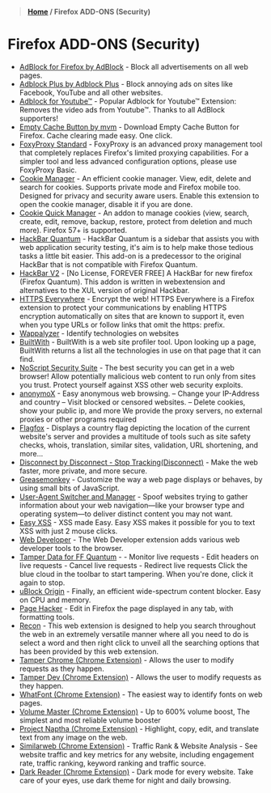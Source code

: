 > **[Home](https://github.com/RakeshKengale/Bookmark)  /  Firefox ADD-ONS (Security)**
# Firefox ADD-ONS (Security)
 
* [AdBlock for Firefox by AdBlock](https://addons.mozilla.org/en-US/firefox/addon/adblock-for-firefox) - Block all advertisements on all web pages.
* [Adblock Plus by Adblock Plus](https://addons.mozilla.org/en-US/firefox/addon/adblock-plus) - Block annoying ads on sites like Facebook, YouTube and all other websites.
* [Adblock for Youtube™](https://addons.mozilla.org/en-US/firefox/addon/adblock-for-youtube-tm/) - Popular Adblock for Youtube™ Extension: Removes the video ads from Youtube™. Thanks to all AdBlock supporters!
* [Empty Cache Button by mvm](https://addons.mozilla.org/en-US/firefox/addon/empty-cache-button) - Download Empty Cache Button for Firefox. Cache clearing made easy. One click.
* [FoxyProxy Standard](https://addons.mozilla.org/en-US/firefox/addon/foxyproxy-standard/) - FoxyProxy is an advanced proxy management tool that completely replaces Firefox's limited proxying capabilities. For a simpler tool and less advanced configuration options, please use FoxyProxy Basic.
* [Cookie Manager](https://addons.mozilla.org/en-US/firefox/addon/a-cookie-manager/) - An efficient cookie manager. View, edit, delete and search for cookies. Supports private mode and Firefox mobile too. Designed for privacy and security aware users. Enable this extension to open the cookie manager, disable it if you are done.
* [Cookie Quick Manager](https://addons.mozilla.org/en-US/firefox/addon/cookie-quick-manager/) - An addon to manage cookies (view, search, create, edit, remove, backup, restore, protect from deletion and much more). Firefox 57+ is supported.
* [HackBar Quantum](https://addons.mozilla.org/en-US/firefox/addon/hackbar-quantum/?src=recommended) - HackBar Quantum is a sidebar that assists you with web application security testing, it's aim is to help make those tedious tasks a little bit easier. This add-on is a predecessor to the original HackBar that is not compatible with Firefox Quantum.
* [HackBar V2](https://addons.mozilla.org/en-US/firefox/addon/hackbar-free/) - [No License, FOREVER FREE] A HackBar for new firefox (Firefox Quantum). This addon is written in webextension and alternatives to the XUL version of original Hackbar.
* [HTTPS Everywhere](https://addons.mozilla.org/en-US/firefox/addon/https-everywhere/) - Encrypt the web! HTTPS Everywhere is a Firefox extension to protect your communications by enabling HTTPS encryption automatically on sites that are known to support it, even when you type URLs or follow links that omit the https: prefix.
* [Wappalyzer](https://addons.mozilla.org/en-US/firefox/addon/wappalyzer/) - Identify technologies on websites
* [BuiltWith](https://addons.mozilla.org/en-US/firefox/addon/builtwith/) - BuiltWith is a web site profiler tool. Upon looking up a page, BuiltWith returns a list all the technologies in use on that page that it can find.
* [NoScript Security Suite](https://addons.mozilla.org/en-US/firefox/addon/noscript/) - The best security you can get in a web browser! Allow potentially malicious web content to run only from sites you trust. Protect yourself against XSS other web security exploits.
* [anonymoX](https://addons.mozilla.org/en-US/firefox/addon/anonymox/) - Easy anonymous web browsing. – Change your IP-Address and country – Visit blocked or censored websites. – Delete cookies, show your public ip, and more We provide the proxy servers, no external proxies or other programs required
* [Flagfox](https://addons.mozilla.org/en-US/firefox/addon/flagfox/) - Displays a country flag depicting the location of the current website's server and provides a multitude of tools such as site safety checks, whois, translation, similar sites, validation, URL shortening, and more...
* [Disconnect by Disconnect - Stop Tracking(Disconnect)](https://addons.mozilla.org/en-US/firefox/addon/disconnect/) - Make the web faster, more private, and more secure.
* [Greasemonkey](https://addons.mozilla.org/en-US/firefox/addon/greasemonkey/) - Customize the way a web page displays or behaves, by using small bits of JavaScript.
* [User-Agent Switcher and Manager](https://addons.mozilla.org/en-US/firefox/addon/user-agent-string-switcher/) - Spoof websites trying to gather information about your web navigation—like your browser type and operating system—to deliver distinct content you may not want.
* [Easy XSS](https://addons.mozilla.org/en-US/firefox/addon/easy-xss/) - XSS made Easy. Easy XSS makes it possible for you to text XSS with just 2 mouse clicks.
* [Web Developer](https://addons.mozilla.org/en-US/firefox/addon/web-developer/?src=search) - The Web Developer extension adds various web developer tools to the browser.
* [Tamper Data for FF Quantum](https://addons.mozilla.org/en-US/firefox/addon/tamper-data-for-ff-quantum/) - - Monitor live requests - Edit headers on live requests - Cancel live requests - Redirect live requests Click the blue cloud in the toolbar to start tampering. When you're done, click it again to stop.
* [uBlock Origin](https://addons.mozilla.org/en-US/firefox/addon/ublock-origin/) - Finally, an efficient wide-spectrum content blocker. Easy on CPU and memory.
* [Page Hacker](https://addons.mozilla.org/en-US/firefox/addon/page-hacker/) - Edit in Firefox the page displayed in any tab, with formatting tools.
* [Recon](https://addons.mozilla.org/en-US/firefox/addon/recon/) - This web extension is designed to help you search throughout the web in an extremely versatile manner where all you need to do is select a word and then right click to unveil all the searching options that has been provided by this web extension.
* [Tamper Chrome (Chrome Extension)](https://chrome.google.com/webstore/detail/tamper-chrome-extension/hifhgpdkfodlpnlmlnmhchnkepplebkb?hl=en) - Allows the user to modify requests as they happen.
* [Tamper Dev (Chrome Extension)](https://chrome.google.com/webstore/detail/tamper-dev/mdemppnhjflbejfbnlddahjbpdbeejnn) - Allows the user to modify requests as they happen.
* [WhatFont (Chrome Extension)](https://chrome.google.com/webstore/detail/whatfont/jabopobgcpjmedljpbcaablpmlmfcogm?hl=en) - The easiest way to identify fonts on web pages.
* [Volume Master (Chrome Extension)](https://chrome.google.com/webstore/detail/volume-master/jghecgabfgfdldnmbfkhmffcabddioke?hl=en) - Up to 600% volume boost, The simplest and most reliable volume booster
* [Project Naptha (Chrome Extension)](https://chrome.google.com/webstore/detail/project-naptha/molncoemjfmpgdkbdlbjmhlcgniigdnf) - Highlight, copy, edit, and translate text from any image on the web.
* [Similarweb (Chrome Extension)](https://chrome.google.com/webstore/detail/similarweb-traffic-rank-w/hoklmmgfnpapgjgcpechhaamimifchmp?hl=en) - Traffic Rank & Website Analysis - See website traffic and key metrics for any website, including engagement rate, traffic ranking, keyword ranking and traffic source.
* [Dark Reader (Chrome Extension)](https://chrome.google.com/webstore/detail/dark-reader/eimadpbcbfnmbkopoojfekhnkhdbieeh?hl=en) - Dark mode for every website. Take care of your eyes, use dark theme for night and daily browsing.

